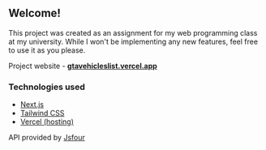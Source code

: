 ## Welcome!

This project was created as an assignment for my web programming class
at my university. While I won't be implementing any new features,
feel free to use it as you please.

Project website - [**gtavehicleslist.vercel.app**](https://gtavehicleslist.vercel.app)

### Technologies used

- [Next.js](https://nextjs.org)
- [Tailwind CSS](https://tailwindcss.com)
- [Vercel (hosting)](https://vercel.com)

API provided by [Jsfour](https://forum.cfx.re/t/unofficial-vehicle-api/1099400)